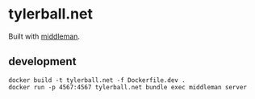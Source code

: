 tylerball.net
=============

Built with [middleman](https://middlemanapp.com/).

## development

```
docker build -t tylerball.net -f Dockerfile.dev .
docker run -p 4567:4567 tylerball.net bundle exec middleman server
```
